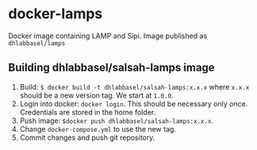 # docker-lamps
Docker image containing LAMP and Sipi. Image published as `dhlabbasel/lamps`

## Building dhlabbasel/salsah-lamps image

1. Build: `$ docker build -t dhlabbasel/salsah-lamps:x.x.x` where `x.x.x` should be a new version tag. We start at `1.0.0`.
2. Login into docker: `docker login`. This should be necessary only once. Credentials are stored in the home folder.
3. Push image: `$docker push dhlabbasel/salsah-lamps:x.x.x`.
4. Change `docker-compose.yml` to use the new tag.
5. Commit changes and push git repository.
